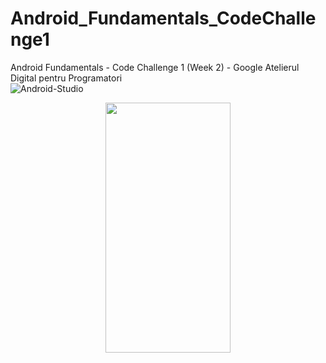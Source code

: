 # Android_Fundamentals_CodeChallenge1
Android Fundamentals - Code Challenge 1 (Week 2) - Google Atelierul Digital pentru Programatori
<br />
![Android-Studio](https://i.ibb.co/Xxrw25b/Screenshot-2020-04-22-at-23-03-51.png)
<br />
<p align="center"><img src="https://i.ibb.co/DpNTc19/Screenshot-20200422-230232-Code-Challenge1.jpg" width="200" height="400" /></p>
